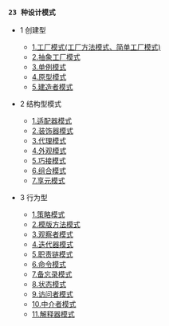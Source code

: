 ### `23 种设计模式`

* 1 创建型

  * [1.工厂模式(工厂方法模式、简单工厂模式)](./1.创建型模式/1.工厂模式/1.工厂模式.md)
  * [2.抽象工厂模式](./1.创建型模式/2.抽象工厂模式/1.抽象工厂模式.md)
  * [3.单例模式](./1.创建型模式/3.单例模式/1.单例模式.md)
  * [4.原型模式](./1.创建型模式/4.原型模式/1.原型模式.md)
  * [5.建造者模式](./1.创建型模式/1.建造者模式/1.建造者模式.md)

* 2 结构型模式

  * [1.适配器模式](./2.结构型模式/1.适配器模式/1.适配器模式.md)
  * [2.装饰器模式](./2.结构型模式/2.装饰器模式/1.装饰器模式.md)
  * [3.代理模式](./2.结构型模式/3.代理模式/1.代理模式.md)
  * [4.外观模式](./2.结构型模式/4.外观模式/1.外观模式.md)
  * [5.巧接模式](./2.结构型模式/5.桥接模式/1.桥接模式.md)
  * [6.组合模式](./2.结构型模式/6.组合模式/1.组合模式.md)
  * [7.享元模式](./2.结构型模式/7.享元模式/1.享元模式.md)

* 3 行为型

  * [1.策略模式](./3.行为型模式/1.策略模式/1.策略模式.md)
  * [2.模版方法模式](./3.行为型模式/2模板方法模式/1.模板方法模式.md)
  * [3.观察者模式](./3.行为型模式/3.观察者模式/1.观察者模式.md)
  * [4.迭代器模式](./3.行为型模式/4.迭代器模式/1.迭代器模式.md)
  * [5.职责链模式](./3.行为型模式/5.职责链模式/1.职责链模式.md)
  * [6.命令模式](./3.行为型模式/6.命令模式/1.命令模式.md)
  * [7.备忘录模式](./3.行为型模式/7.备忘录模式/1.备忘录模式.md)
  * [8.状态模式](./3.行为型模式/8.状态模式/1.状态模式.md)
  * [9.访问者模式](./3.行为型模式/9.访问者模式/1.访问者模式.md)
  * [10.中介者模式](./3.行为型模式/10.中介者模式/1.中介者模式.md)
  * [11.解释器模式](./3.行为型模式/11.解释器模式/1.解释器模式.md)
